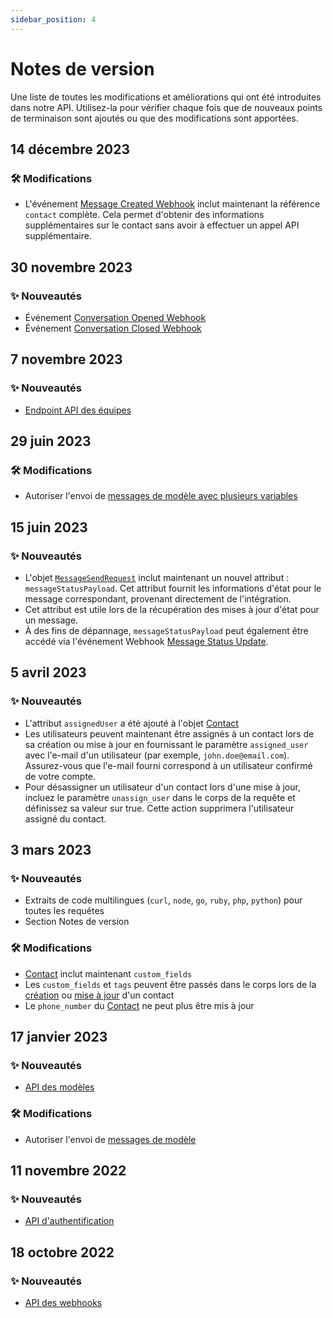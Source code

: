 ```yaml
---
sidebar_position: 4
---
```


# Notes de version

Une liste de toutes les modifications et améliorations qui ont été introduites dans notre API. Utilisez-la pour vérifier chaque fois que de nouveaux points de terminaison sont ajoutés ou que des modifications sont apportées.

## 14 décembre 2023

### 🛠️ Modifications

- L'événement [Message Created Webhook](/api/reference/webhooks/message_events/message_created) inclut maintenant la référence `contact` complète. Cela permet d'obtenir des informations supplémentaires sur le contact sans avoir à effectuer un appel API supplémentaire.

## 30 novembre 2023

### ✨ Nouveautés

- Événement [Conversation Opened Webhook](/api/reference/webhooks/conversation_events/conversation_opened)
- Événement [Conversation Closed Webhook](/api/reference/webhooks/conversation_events/conversation_closed)

## 7 novembre 2023

### ✨ Nouveautés

- [Endpoint API des équipes](/api/reference/teams_api/introduction)

## 29 juin 2023

### 🛠️ Modifications

- Autoriser l'envoi de [messages de modèle avec plusieurs variables](/api/reference/messages_api/post_send_messages#send-multi-variables-template-messages)

## 15 juin 2023

### ✨ Nouveautés

- L'objet [`MessageSendRequest`](/api/reference/object_types/message_send_request) inclut maintenant un nouvel attribut : `messageStatusPayload`. Cet attribut fournit les informations d'état pour le message correspondant, provenant directement de l'intégration.
- Cet attribut est utile lors de la récupération des mises à jour d'état pour un message.
- À des fins de dépannage, `messageStatusPayload` peut également être accédé via l'événement Webhook [Message Status Update](/api/reference/webhooks/message_events/message_status_updated).

## 5 avril 2023

### ✨ Nouveautés

- L'attribut `assignedUser` a été ajouté à l'objet [Contact](/api/reference/object_types/contact)
- Les utilisateurs peuvent maintenant être assignés à un contact lors de sa création ou mise à jour en fournissant le paramètre `assigned_user` avec l'e-mail d'un utilisateur (par exemple, `john.doe@email.com`). Assurez-vous que l'e-mail fourni correspond à un utilisateur confirmé de votre compte.
- Pour désassigner un utilisateur d'un contact lors d'une mise à jour, incluez le paramètre `unassign_user` dans le corps de la requête et définissez sa valeur sur true. Cette action supprimera l'utilisateur assigné du contact.

## 3 mars 2023

### ✨ Nouveautés

- Extraits de code multilingues (`curl`, `node`, `go`, `ruby`, `php`, `python`) pour toutes les requêtes
- Section Notes de version

### 🛠️ Modifications

- [Contact](/api/reference/object_types/contact) inclut maintenant `custom_fields`
- Les `custom_fields` et `tags` peuvent être passés dans le corps lors de la [création](/api/reference/contacts_api/post_contacts) ou [mise à jour](/api/reference/contacts_api/post_contacts) d'un contact
- Le `phone_number` du [Contact](/api/reference/object_types/contact) ne peut plus être mis à jour

## 17 janvier 2023

### ✨ Nouveautés

- [API des modèles](/api/reference/template_messages_api/introduction)

### 🛠️ Modifications

- Autoriser l'envoi de [messages de modèle](/api/reference/messages_api/post_send_messages#send-template-messages)

## 11 novembre 2022

### ✨ Nouveautés

- [API d'authentification](/api/reference/auth_api/introduction)

## 18 octobre 2022

### ✨ Nouveautés

- [API des webhooks](/api/reference/webhooks_api/introduction)